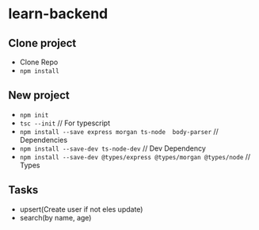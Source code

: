 # learn-backend

## Clone project

- Clone Repo
- `npm install`

## New project

- `npm init`
- `tsc --init` // For typescript
- `npm install --save express morgan ts-node  body-parser` // Dependencies
- `npm install --save-dev ts-node-dev` // Dev Dependency
- `npm install --save-dev @types/express @types/morgan @types/node` // Types

## Tasks

- upsert(Create user if not eles update)
- search(by name, age)
